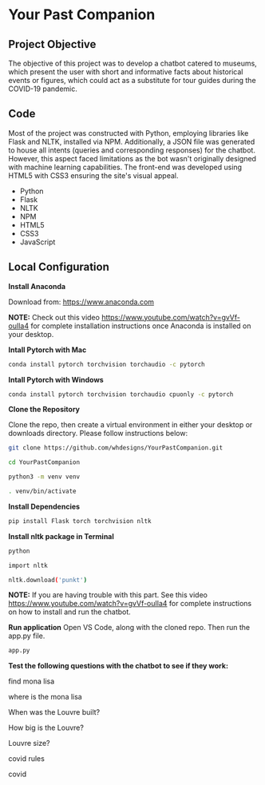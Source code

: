 # Your Past Companion

## Project Objective

The objective of this project was to develop a chatbot catered to museums, which present the user with short and informative facts about historical events or figures, which could act as a substitute for tour guides during the COVID-19 pandemic. 

## Code

Most of the project was constructed with Python, employing libraries like Flask and NLTK, installed via NPM. Additionally, a JSON file was generated to house all intents (queries and corresponding responses) for the chatbot. However, this aspect faced limitations as the bot wasn't originally designed with machine learning capabilities. The front-end was developed using HTML5 with CSS3 ensuring the site's visual appeal. 
* Python
* Flask
* NLTK
* NPM
* HTML5
* CSS3
* JavaScript


## Local Configuration


**Install Anaconda**

Download from: https://www.anaconda.com


**NOTE:** Check out this video https://www.youtube.com/watch?v=gvVf-ouIla4 for complete installation instructions once Anaconda is installed on your desktop. 


**Intall Pytorch with Mac**
```bash
conda install pytorch torchvision torchaudio -c pytorch
```
**Intall Pytorch with Windows**
```bash
conda install pytorch torchvision torchaudio cpuonly -c pytorch
```

**Clone the Repository**

Clone the repo, then create a virtual environment in either your desktop or downloads directory. 
Please follow instructions below:

```bash
git clone https://github.com/whdesigns/YourPastCompanion.git
```

```bash
cd YourPastCompanion
```

```bash
python3 -m venv venv
```

```bash
. venv/bin/activate
```

**Install Dependencies**
```bash
pip install Flask torch torchvision nltk
```

**Install nltk package in Terminal**
```bash
python
```

```bash
import nltk
```

```bash
nltk.download('punkt')
```
**NOTE:** If you are having trouble with this part. See this video https://www.youtube.com/watch?v=gvVf-ouIla4 for complete instructions on how to install and run the chatbot.  


**Run application**
Open VS Code, along with the cloned repo. Then run the app.py file. 

```bash
app.py
```

**Test the following questions with the chatbot to see if they work:**

find mona lisa

where is the mona lisa

When was the Louvre built?

How big is the Louvre?

Louvre size?

covid rules

covid
